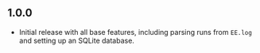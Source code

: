 ## 1.0.0

* Initial release with all base features, including parsing runs from ``EE.log`` and setting up an SQLite database.
